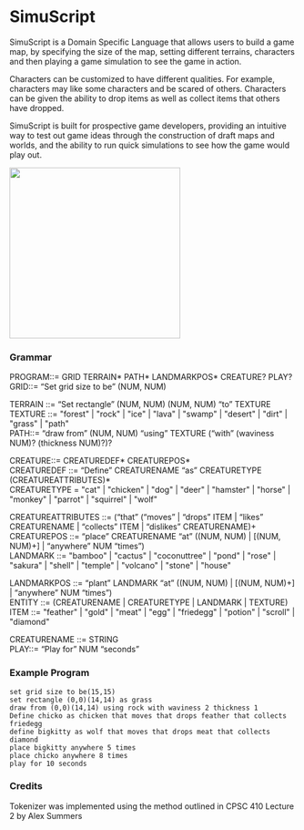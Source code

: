 # SimuScript
SimuScript is a Domain Specific Language that allows users to build a game map, by specifying the size of the map, setting different terrains, characters and then playing a game simulation to see the game in action.

Characters can be customized to have different qualities. For example, characters may like some characters and be scared of others. Characters can be given the ability to drop items as well as collect items that others have dropped.

SimuScript is built for prospective game developers, providing an intuitive way to test out game ideas through the construction of draft maps and worlds, and the ability to run quick simulations to see how the game would play out.

<img src="https://simuscript.000webhostapp.com/images/demo.png" width="300" height="300">

### Grammar
PROGRAM::= GRID TERRAIN* PATH* LANDMARKPOS* CREATURE? PLAY?  
GRID::= “Set grid size to be” (NUM, NUM)  

TERRAIN ::= “Set rectangle”  (NUM, NUM) (NUM, NUM) “to” TEXTURE  
TEXTURE ::= "forest" | "rock" | "ice" | "lava" | "swamp" | "desert" | "dirt" | "grass" | "path"  
PATH::= “draw from” (NUM, NUM) “using” TEXTURE (“with” (waviness NUM)? (thickness NUM)?)?  


CREATURE::= CREATUREDEF* CREATUREPOS*  
CREATUREDEF ::= “Define” CREATURENAME “as” CREATURETYPE (CREATUREATTRIBUTES)*  
CREATURETYPE = "cat" | "chicken" | "dog" | "deer" | "hamster" | "horse" | "monkey" | "parrot" | "squirrel" | "wolf"  

CREATUREATTRIBUTES ::= (“that” (“moves” | “drops” ITEM | “likes” CREATURENAME | “collects” ITEM | “dislikes” CREATURENAME)+  
CREATUREPOS ::= “place” CREATURENAME “at” ((NUM, NUM) | [(NUM, NUM)+] | “anywhere” NUM “times”)  
LANDMARK ::= "bamboo" | "cactus" | "coconuttree" | "pond" | "rose" | "sakura" | "shell" | "temple" | "volcano" | "stone" | "house"  

LANDMARKPOS ::= “plant” LANDMARK “at” ((NUM, NUM) | [(NUM, NUM)+] | “anywhere” NUM “times”)  
ENTITY ::= (CREATURENAME | CREATURETYPE | LANDMARK | TEXTURE)  
ITEM ::= "feather" | "gold" | "meat" | "egg" | "friedegg" | "potion" | "scroll" | "diamond"  

CREATURENAME ::= STRING  
PLAY::= “Play for” NUM “seconds”


### Example Program
```
set grid size to be(15,15)
set rectangle (0,0)(14,14) as grass
draw from (0,0)(14,14) using rock with waviness 2 thickness 1
Define chicko as chicken that moves that drops feather that collects friedegg
define bigkitty as wolf that moves that drops meat that collects diamond
place bigkitty anywhere 5 times
place chicko anywhere 8 times
play for 10 seconds
```

### Credits
Tokenizer was implemented using the method outlined in CPSC 410 Lecture 2 by Alex Summers

